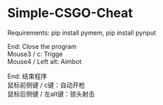 # Simple-CSGO-Cheat
Requirements: pip install pymem, pip install pynput

End: Close the program\
Mouse3 / c: Trigge\
Mouse4 / Left alt: Aimbot

End: 结束程序\
鼠标前侧键 / c键：自动开枪\
鼠标后侧键 / 左alt键：锁头射击
